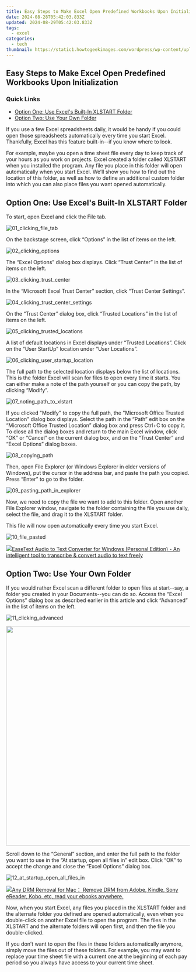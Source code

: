 ```yaml
---
title: Easy Steps to Make Excel Open Predefined Workbooks Upon Initialization
date: 2024-08-28T05:42:03.833Z
updated: 2024-08-29T05:42:03.833Z
tags:
  - excel
categories:
  - tech
thumbnail: https://static1.howtogeekimages.com/wordpress/wp-content/uploads/2016/02/00_lead_image_auto_open_spreadsheet.png
---
```


## Easy Steps to Make Excel Open Predefined Workbooks Upon Initialization

### Quick Links

* [Option One: Use Excel's Built-In XLSTART Folder](https://apple-account.techidaily.com/apple-id-unlock-from-apple-iphone-14-pro-how-to-fix-it-by-drfone-ios/)
* [Option Two: Use Your Own Folder](https://extra-hints.techidaily.com/premium-uav-selection-in-stock/)

 If you use a few Excel spreadsheets daily, it would be handy if you could open those spreadsheets automatically every time you start Excel. Thankfully, Excel has this feature built-in--if you know where to look.

 For example, maybe you open a time sheet file every day to keep track of your hours as you work on projects. Excel created a folder called XLSTART when you installed the program. Any file you place in this folder will open automatically when you start Excel. We’ll show you how to find out the location of this folder, as well as how to define an additional custom folder into which you can also place files you want opened automatically.

##  Option One: Use Excel's Built-In XLSTART Folder

 To start, open Excel and click the File tab.

![01_clicking_file_tab](https://static1.howtogeekimages.com/wordpress/wp-content/uploads/2016/02/01_clicking_file_tab.png) 

 On the backstage screen, click “Options” in the list of items on the left.

![02_clicking_options](https://static1.howtogeekimages.com/wordpress/wp-content/uploads/2016/02/02_clicking_options.png) 

 The “Excel Options” dialog box displays. Click “Trust Center” in the list of items on the left.

![03_clicking_trust_center](https://static1.howtogeekimages.com/wordpress/wp-content/uploads/2016/02/03_clicking_trust_center.png) 

 In the “Microsoft Excel Trust Center” section, click “Trust Center Settings”.

![04_clicking_trust_center_settings](https://static1.howtogeekimages.com/wordpress/wp-content/uploads/2016/02/04_clicking_trust_center_settings.png) 

 On the “Trust Center” dialog box, click “Trusted Locations” in the list of items on the left.

![05_clicking_trusted_locations](https://static1.howtogeekimages.com/wordpress/wp-content/uploads/2016/02/05_clicking_trusted_locations.png) 

 A list of default locations in Excel displays under “Trusted Locations”. Click on the “User StartUp” location under “User Locations”.

![06_clicking_user_startup_location](https://static1.howtogeekimages.com/wordpress/wp-content/uploads/2016/02/06_clicking_user_startup_location.png) 

 The full path to the selected location displays below the list of locations. This is the folder Excel will scan for files to open every time it starts. You can either make a note of the path yourself or you can copy the path, by clicking “Modify”.

![07_noting_path_to_xlstart](https://static1.howtogeekimages.com/wordpress/wp-content/uploads/2016/02/07_noting_path_to_xlstart.png) 

 If you clicked "Modify" to copy the full path, the "Microsoft Office Trusted Location" dialog box displays. Select the path in the “Path” edit box on the “Microsoft Office Trusted Location” dialog box and press Ctrl+C to copy it. To close all the dialog boxes and return to the main Excel window, click “OK” or “Cancel” on the current dialog box, and on the “Trust Center” and “Excel Options” dialog boxes.

![08_copying_path](https://static1.howtogeekimages.com/wordpress/wp-content/uploads/2016/02/08_copying_path.png) 

 Then, open File Explorer (or Windows Explorer in older versions of Windows), put the cursor in the address bar, and paste the path you copied. Press “Enter” to go to the folder.

![09_pasting_path_in_explorer](https://static1.howtogeekimages.com/wordpress/wp-content/uploads/2016/02/09_pasting_path_in_explorer.png) 

 Now, we need to copy the file we want to add to this folder. Open another File Explorer window, navigate to the folder containing the file you use daily, select the file, and drag it to the XLSTART folder.

 This file will now open automatically every time you start Excel.

![10_file_pasted](https://static1.howtogeekimages.com/wordpress/wp-content/uploads/2016/02/10_file_pasted.png) 

<!-- affiliate ads begin -->
<a href="https://secure.2checkout.com/order/checkout.php?PRODS=40203538&QTY=1&AFFILIATE=108875&CART=1"><img src="https://secure.avangate.com/images/merchant/cc4b82e826b52ec41c810301548e8f48/products/audio-to-text-transcription-software.png" border="0">EaseText Audio to Text Converter for Windows (Personal Edition) - An intelligent tool to transcribe & convert audio to text freely </a>
<!-- affiliate ads end -->
##  Option Two: Use Your Own Folder

 If you would rather Excel scan a different folder to open files at start--say, a folder you created in your Documents--you can do so. Access the “Excel Options” dialog box as described earlier in this article and click “Advanced” in the list of items on the left.

![11_clicking_advanced](https://static1.howtogeekimages.com/wordpress/wp-content/uploads/2016/02/11_clicking_advanced.png) 

<!-- affiliate ads begin -->
<a href="https://appsumo.8odi.net/c/5597632/2068407/7443" target="_top" id="2068407"><img src="//a.impactradius-go.com/display-ad/7443-2068407" border="0" alt="" width="1200" height="600"/></a><img height="0" width="0" src="https://appsumo.8odi.net/i/5597632/2068407/7443" style="position:absolute;visibility:hidden;" border="0" />
<!-- affiliate ads end -->
 Scroll down to the “General” section, and enter the full path to the folder you want to use in the “At startup, open all files in” edit box. Click “OK” to accept the change and close the “Excel Options” dialog box.

![12_at_startup_open_all_files_in](https://static1.howtogeekimages.com/wordpress/wp-content/uploads/2016/02/12_at_startup_open_all_files_in.png) 

<!-- affiliate ads begin -->
<a href="https://secure.2checkout.com/order/checkout.php?PRODS=4600114&QTY=1&AFFILIATE=108875&CART=1"><img src="https://www.epubor.com/images/drm-removal-feature2.png" border="0">Any DRM Removal for Mac： Remove DRM from Adobe, Kindle, Sony eReader, Kobo, etc, read your ebooks anywhere.</a>
<!-- affiliate ads end -->
 Now, when you start Excel, any files you placed in the XLSTART folder and the alternate folder you defined are opened automatically, even when you double-click on another Excel file to open the program. The files in the XLSTART and the alternate folders will open first, and then the file you double-clicked.

 If you don’t want to open the files in these folders automatically anymore, simply move the files out of these folders. For example, you may want to replace your time sheet file with a current one at the beginning of each pay period so you always have access to your current time sheet.

<ins class="adsbygoogle"
     style="display:block"
     data-ad-format="autorelaxed"
     data-ad-client="ca-pub-7571918770474297"
     data-ad-slot="1223367746"></ins>



<ins class="adsbygoogle"
     style="display:block"
     data-ad-client="ca-pub-7571918770474297"
     data-ad-slot="8358498916"
     data-ad-format="auto"
     data-full-width-responsive="true"></ins>


